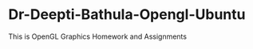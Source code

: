 Dr-Deepti-Bathula-Opengl-Ubuntu
===============================

This is OpenGL Graphics Homework and Assignments 
